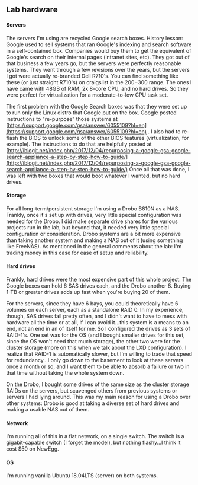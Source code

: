 ## Lab hardware

#### Servers


The servers I'm using are recycled Google search boxes. History lesson: Google used to sell systems 
that ran Google's indexing and search software in a self-contained box. Companies would buy them to get the equivalent
of Google's search on their internal pages (intranet sites, etc). They got out of that business a few years go, but 
the servers were perfectly reasonable systems. They went through a few revisions over the years, but the servers I got 
were actually re-branded Dell R710's. You can find something like these (or just straight R710's) on craigslist in 
the $200-$300 range. The ones I have came with 48GB of RAM, 2x 8-core CPU, and no hard drives. So they were perfect
for virtualization for a moderate-to-low CPU task set.

The first problem with the Google Search boxes was that they were set up to run only the Linux distro that Google put 
on the box. Google posted instructions to "re-purpose" those systems at 
[https://support.google.com/gsa/answer/6055109?hl=en](https://support.google.com/gsa/answer/6055109?hl=en) . I also had
to re-flash the BIOS to unlock some of the other BIOS features (virtualization, for example). The instructions
to do that are helpfully posted at 
[http://iblogit.net/index.php/2017/12/04/repurposing-a-google-gsa-google-search-appliance-a-step-by-step-how-to-guide/](http://iblogit.net/index.php/2017/12/04/repurposing-a-google-gsa-google-search-appliance-a-step-by-step-how-to-guide/) 
Once all that was done, I was left with two boxes that would boot whatever I wanted, but no hard drives.

#### Storage

For all long-term/persistent storage I'm using a Drobo B810N as a NAS. Frankly, once it's set up with drives, very little
special configuration was needed for the Drobo. I did make separate drive shares for the various projects run in the lab, 
but beyond that, it needed very little special configuration or consideration. Drobo systems are a bit more expensive
than taking another system and making a NAS out of it  (using something like FreeNAS). As mentioned in the general 
comments about the lab: I'm trading money in this case for ease of setup and reliability.

#### Hard drives

Frankly, hard drives were the most expensive part of this whole project. The Google boxes can hold 6 SAS drives each, 
and the Drobo another 8. Buying 1-TB or greater drives adds up fast when you're buying 20 of them.
 
For the servers, since they have 6 bays, you could theoretically have 6 volumes on each server, each as a standalone 
RAID 0. In my experience, though, SAS drives fail pretty often, and I didn't want to have to mess with hardware all the 
time or at all, if I can avoid it...this system is a means to an end, not an end in an of itself for me. So I 
configured the drives as 3 sets of RAID-1's. One set was for the OS (and I bought smaller drives for this set, since 
the OS won't need that much storage), the other two were for the cluster storage (more on this when we talk about the 
LXD configuration). I realize that RAID-1 is automatically slower, but I'm willing to trade that speed for 
redundancy...I only go down to the basement to look at these servers once a month or so, and I want them to be able to 
absorb a failure or two in that time without taking the whole system down.

On the Drobo, I bought some drives of the same size as the cluster storage RAIDs on the servers, but scavenged others 
from previous systems or servers I had lying around. This was my main reason for using a Drobo over other systems: 
Drobo is good at taking a diverse set of hard drives and making a usable NAS out of them. 

#### Network

I'm running all of this in a flat network, on a single switch. The switch is a gigabit-capable switch
(I forget the model), but nothing flashy...I think it cost $50 on NewEgg.

#### OS

I'm running vanilla Ubuntu 18.04LTS (server) on both systems.